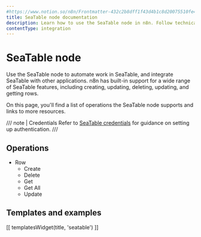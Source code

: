 ```yaml
---
#https://www.notion.so/n8n/Frontmatter-432c2b8dff1f43d4b1c8d20075510fe4
title: SeaTable node documentation
description: Learn how to use the SeaTable node in n8n. Follow technical documentation to integrate SeaTable node into your workflows.
contentType: integration
---
```


# SeaTable node

Use the SeaTable node to automate work in SeaTable, and integrate SeaTable with other applications. n8n has built-in support for a wide range of SeaTable features, including creating, updating, deleting, updating, and getting rows. 

On this page, you'll find a list of operations the SeaTable node supports and links to more resources.

/// note | Credentials
Refer to [SeaTable credentials](/integrations/builtin/credentials/seatable/) for guidance on setting up authentication. 
///

## Operations

* Row
    * Create
    * Delete
    * Get
    * Get All
    * Update

## Templates and examples

<!-- see https://www.notion.so/n8n/Pull-in-templates-for-the-integrations-pages-37c716837b804d30a33b47475f6e3780 -->
[[ templatesWidget(title, 'seatable') ]]

